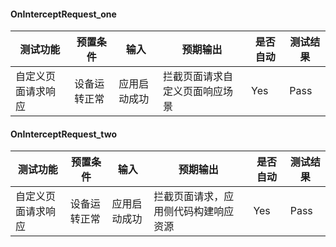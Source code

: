 #### OnInterceptRequest_one

| 测试功能           | 预置条件     | 输入         | 预期输出                       | 是否自动 | 测试结果 |
| ------------------ | ------------ | ------------ | ------------------------------ | -------- | -------- |
| 自定义页面请求响应 | 设备运转正常 | 应用启动成功 | 拦截页面请求自定义页面响应场景 | Yes      | Pass     |

#### OnInterceptRequest_two

| 测试功能           | 预置条件     | 输入         | 预期输出                             | 是否自动 | 测试结果 |
| ------------------ | ------------ | ------------ | ------------------------------------ | -------- | -------- |
| 自定义页面请求响应 | 设备运转正常 | 应用启动成功 | 拦截页面请求，应用侧代码构建响应资源 | Yes      | Pass     |
